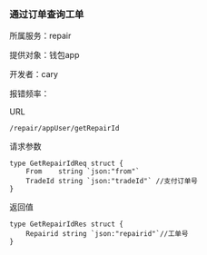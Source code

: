 ### 通过订单查询工单

所属服务：repair

提供对象：钱包app

开发者：cary

报错频率：

URL

```
/repair/appUser/getRepairId
```

请求参数

    type GetRepairIdReq struct {
        From    string `json:"from"`
        TradeId string `json:"tradeId"` //支付订单号
    }

返回值

    type GetRepairIdRes struct {
        Repairid string `json:"repairid"`//工单号
    }



